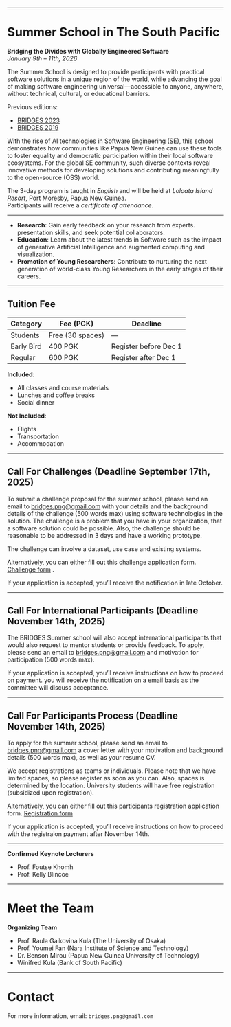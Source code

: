 

---

# Summer School in The South Pacific  
**Bridging the Divides with Globally Engineered Software**  
*January 9th – 11th, 2026*

The Summer School is designed to provide participants with practical software solutions in a unique region of the world, while advancing the goal of making software engineering universal—accessible to anyone, anywhere, without technical, cultural, or educational barriers.

Previous editions:
- [BRIDGES 2023](https://naist-se.github.io/PNG-BRIDGES)
- [BRIDGES 2019](https://naist-se.github.io/BRIDGES2019)

With the rise of AI technologies in Software Engineering (SE), this school demonstrates how communities like Papua New Guinea can use these tools to foster equality and democratic participation within their local software ecosystems. For the global SE community, such diverse contexts reveal innovative methods for developing solutions and contributing meaningfully to the open-source (OSS) world.


The 3-day program is taught in *English* and will be held at *Loloata Island Resort*, Port Moresby, Papua New Guinea.  
Participants will receive a *certificate of attendance*.


---


- **Research**: Gain early feedback on your research from experts. presentation skills, and seek potential collaborators.
- **Education**: Learn about the latest trends in Software such as the impact of generative Artificial Intelligence and augmented computing and visualization.
- **Promotion of Young Researchers**: Contribute to nurturing the next generation of world-class Young Researchers in the early stages of their careers. 


---

##  Tuition Fee

| Category        | Fee (PGK) | Deadline               |
|----------------|-----------|------------------------|
| Students        | Free (30 spaces) | —                      |
| Early Bird      | 400 PGK   | Register before Dec 1  |
| Regular         | 600 PGK   | Register after Dec 1   |

**Included**:  
- All classes and course materials  
- Lunches and coffee breaks  
- Social dinner  

**Not Included**:  
- Flights  
- Transportation  
- Accommodation  



---

##  Call For Challenges (Deadline September 17th, 2025)

To submit a challenge proposal for the summer school, please send an email to bridges.png@gmail.com with your details and the background details of the challenge (500 words max) using software technologies in the solution. 
The challenge is a problem that you have in your organization, that a software solution could be possible. Also, the challenge should be reasonable to be addressed in 3 days and have a working prototype. 

The challenge can involve a dataset, use case and existing systems. 

Alternatively, you can either fill out this challenge application form. [Challenge form](https://forms.gle/TRT4o3D9UtR1Dasn8) .

 If your application is accepted, you’ll receive the notification in late October.


---

##  Call For International Participants (Deadline November 14th, 2025)

The BRIDGES Summer school will also accept international participants that would also request to mentor students or provide feedback.
To apply, please send an email to bridges.png@gmail.com and motivation for participation (500 words max).  

If your application is accepted, you’ll receive instructions on how to proceed on payment.
you will receive the notification on a email basis as the committee will discuss acceptance.

---

##  Call For Participants Process (Deadline November 14th, 2025)

To apply for the summer school, please send an email to bridges.png@gmail.com a cover letter with your motivation and background details (500 words max), as well as your resume CV.  

We accept registrations as teams or individuals. Please note that we have limited spaces, so please register as soon as you can. Also, spaces is determined by the location. University students will have free registration (subsidized upon registration).

Alternatively, you can either fill out this participants registration application form. [Registration form](https://forms.gle/H528RjKw6mYcPbP7A)



If your application is accepted, you’ll receive instructions on how to proceed with the registraion payment after November 14th.

---



**Confirmed Keynote Lecturers**
- Prof. Foutse Khomh
- Prof. Kelly Blincoe

---

#  Meet the Team

**Organizing Team**
- Prof. Raula Gaikovina Kula (The University of Osaka)
- Prof. Youmei Fan (Nara Institute of Science and Technology)
- Dr. Benson Mirou (Papua New Guinea University of Technology)
- Winifred Kula (Bank of South Pacific)


---

#  Contact

For more information, email: `bridges.png@gmail.com`